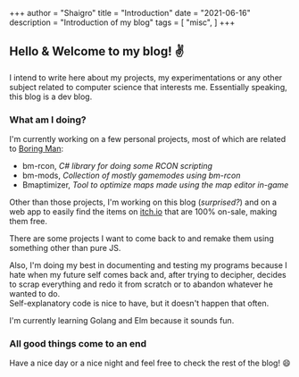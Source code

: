 +++
author = "Shaigro"
title = "Introduction"
date = "2021-06-16"
description = "Introduction of my blog"
tags = [
    "misc",
]
+++

## Hello & Welcome to my blog! :v:

I intend to write here about my projects, my experimentations or any other subject related to computer science that interests me. Essentially speaking, this blog is a dev blog.

### What am I doing?

I'm currently working on a few personal projects, most of which are related to [Boring Man](https://store.steampowered.com/app/346120/Boring_Man__Online_Tactical_Stickman_Combat/):
- bm-rcon, *C# library for doing some RCON scripting*
- bm-mods, *Collection of mostly gamemodes using bm-rcon*
- Bmaptimizer, *Tool to optimize maps made using the map editor in-game*

Other than those projects, I'm working on this blog (*surprised?*) and on a web app to easily find the items on [itch.io](https://itch.io) that are 100% on-sale, making them free.

There are some projects I want to come back to and remake them using something other than pure JS.

Also, I'm doing my best in documenting and testing my programs because I hate when my future self comes back and, after trying to decipher, decides to scrap everything and redo it from scratch or to abandon whatever he wanted to do.  
Self-explanatory code is nice to have, but it doesn't happen that often.

I'm currently learning Golang and Elm because it sounds fun.

### All good things come to an end
Have a nice day or a nice night and feel free to check the rest of the blog! :smile: